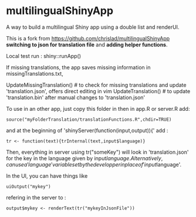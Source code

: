 multilingualShinyApp
====================

A way to build a multilingual Shiny app using a double list and renderUI.

This is a fork from https://github.com/chrislad/multilingualShinyApp 
**switching to json for translation file** and **adding helper functions**.
 
Local test run : shiny::runApp()

If missing translations, the app saves missing information in missingTranslations.txt,

UpdateMissingTranslation() # to check for missing translations and update 'translation.json', offers direct editing in vim
UpdateTranslation() # to update 'translation.bin' after manual changes to 'translation.json'

To use in an other app, just copy this folder in then in app.R or server.R add: 

    source("myFolderTranslation/translationFunctions.R",chdir=TRUE)

and at the beginning of 'shinyServer(function(input,output)){' add :

    tr <- function(text){trInternal(text,input$language)}


Then, everything in server using tr("someKey") will look in 'translation.json' for the key in the language given by input$language. Alternatively, can use a 'language' variable set by the developper in place of 'input$language'.

In the UI, you can have things like 

    uiOutput("mykey")

refering in the server to :
    
    output$mykey <- renderText(tr("mykeyInJsonFile"))

